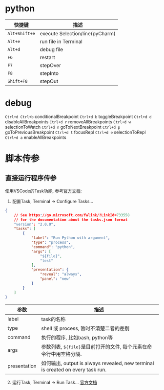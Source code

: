 
# python

快捷键|描述
--|--
`Alt+Shift+e`| execute Selection/line(pyCharm)
`Alt+e`| run file in Terminal
`Alt+d`| debug file
`F6` |restart
`F7` |stepOver
`F8` |stepInto
`Shift+F8`|stepOut


# debug
`Ctrl+d Ctrl+b` conditionalBreakpoint
`Ctrl+d b` toggleBreakpoint
`Ctrl+d d` disableAllBreakpoints
`Ctrl+d r` removeAllBreakpoints
`Ctrl+d w` selectionToWatch
`Ctrl+d n` goToNextBreakpoint
`Ctrl+d p` goToPreviousBreakpoint
`Ctrl+d t` focusRepl
`Ctrl+d e` selectionToRepl
`Ctrl+d a` enableAllBreakpoints



# 脚本传参
## 直接运行程序传参
使用VSCode的Task功能, 参考[官方文档](https://code.visualstudio.com/docs/editor/tasks):
1. 配置Task, Terminal -> Configure Tasks...
```json
{
    // See https://go.microsoft.com/fwlink/?LinkId=733558
    // for the documentation about the tasks.json format
    "version": "2.0.0",
    "tasks": [
        {
            "label": "Run Python with argument",
            "type": "process",
            "command": "python",
            "args": [
                "${file}",
                "test"
            ],
            "presentation": {
                "reveal": "always",
                "panel": "new"
            }
        }
    ]
}
```
参数|描述
--|--
label|task的名称
type|shell 或 process, 暂时不清楚二者的差别
command| 执行的程序, 比如bash, python等
args| 参数列表, `${file}`是目前打开的文件, 每个元素在命令行中用空格分隔.
presentation|如何输出, output is always revealed, new terminal is created on every task run.


2. 运行Task, Terminal -> Run Task...
[官方文档](https://code.visualstudio.com/docs/python/debugging)

